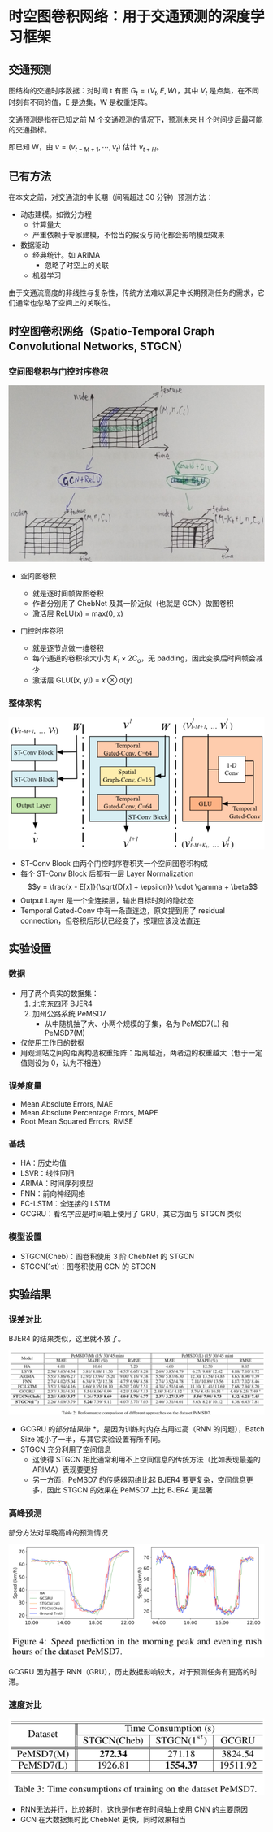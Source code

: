 # 时空图卷积网络：用于交通预测的深度学习框架

## 交通预测


图结构的交通时序数据：对时间 t 有图 $G_t = (V_t, E, W)$，其中 $V_t$ 是点集，在不同时刻有不同的值，E 是边集，W 是权重矩阵。


交通预测是指在已知之前 M 个交通观测的情况下，预测未来 H 个时间步后最可能的交通指标。

即已知 W，由 $v = (v_{t-M+1}, \cdots, v_t)$ 估计 $v_{t+H}$。

## 已有方法


在本文之前，对交通流的中长期（间隔超过 30 分钟）预测方法：

* 动态建模。如微分方程
  * 计算量大
  * 严重依赖于专家建模，不恰当的假设与简化都会影响模型效果
* 数据驱动
  * 经典统计。如 ARIMA
    * 忽略了时空上的关联
  * 机器学习


由于交通流高度的非线性与复杂性，传统方法难以满足中长期预测任务的需求，它们通常也忽略了空间上的关联性。

## 时空图卷积网络（Spatio-Temporal Graph Convolutional Networks, STGCN）

### 空间图卷积与门控时序卷积


![空间图卷积与门控时序卷积](stconv.jpg)


* 空间图卷积
  * 就是逐时间帧做图卷积
  * 作者分别用了 ChebNet 及其一阶近似（也就是 GCN）做图卷积
  * 激活层 ReLU(x) = max(0, x)


* 门控时序卷积
  * 就是逐节点做一维卷积
  * 每个通道的卷积核大小为 $K_t \times 2C_o$，无 padding，因此变换后时间帧会减少
  * 激活层 GLU([x, y]) = $x \otimes \sigma(y)$

### 整体架构


![整体架构](stgcn.png)


* ST-Conv Block 由两个门控时序卷积夹一个空间图卷积构成
* 每个 ST-Conv Block 后都有一层 Layer Normalization $$y = \frac{x - E[x]}{\sqrt{D[x] + \epsilon}} \cdot \gamma + \beta$$
* Output Layer 是一个全连接层，输出目标时刻的隐状态
* Temporal Gated-Conv 中有一条直连边，原文提到用了 residual connection，但卷积后形状已经变了，按理应该没法直连

## 实验设置

### 数据

* 用了两个真实的数据集：
  1. 北京东四环 BJER4 
  2. 加州公路系统 PeMSD7
     * 从中随机抽了大、小两个规模的子集，名为 PeMSD7(L) 和 PeMSD7(M)
* 仅使用工作日的数据
* 用观测站之间的距离构造权重矩阵：距离越近，两者边的权重越大（低于一定值则设为 0，认为不相连）

### 误差度量

* Mean Absolute Errors, MAE
* Mean Absolute Percentage Errors, MAPE
* Root Mean Squared Errors, RMSE

### 基线

* HA：历史均值
* LSVR：线性回归
* ARIMA：时间序列模型
* FNN：前向神经网络
* FC-LSTM：全连接的 LSTM
* GCGRU：看名字应是时间轴上使用了 GRU，其它方面与 STGCN 类似

### 模型设置

* STGCN(Cheb)：图卷积使用 3 阶 ChebNet 的 STGCN
* STGCN(1st)：图卷积使用 GCN 的 STGCN

## 实验结果

### 误差对比


BJER4 的结果类似，这里就不放了。

![PeMSD7 上的效果](performance.png)


* GCGRU 的部分结果带 *，是因为训练时内存占用过高（RNN 的问题），Batch Size 减小了一半，与其它实验设置有所不同。
* STGCN 充分利用了空间信息
  * 这使得 STGCN 相比通常利用不上空间信息的传统方法（比如表现最差的 ARIMA）表现要更好
  * 另一方面，PeMSD7 的传感器网络比起 BJER4 要更复杂，空间信息更多，因此 STGCN 的效果在 PeMSD7 上比 BJER4 更显著

### 高峰预测


部分方法对早晚高峰的预测情况

![Performance VS GCGRU](performance-vs-gcgru.png)

GCGRU 因为基于 RNN（GRU），历史数据影响较大，对于预测任务有更高的时滞。

### 速度对比


![Time Consumption](time-consumption.png)

* RNN无法并行，比较耗时，这也是作者在时间轴上使用 CNN 的主要原因
* GCN 在大数据集时比 ChebNet 更快，同时效果相当

